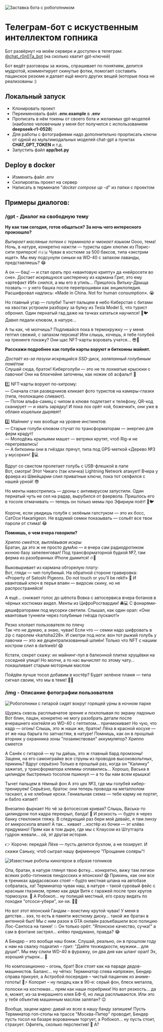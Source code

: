 ![Заставка бота с робогопником](app/resources/images/banner.png)
# Телеграм-бот с искуственным интеллектом гопника

Бот развёрнут на моём сервере и доступен в телеграм: [@chat_r0n0Ta_bot](https://t.me/chat_r0n0Ta_bot) (на сколько хватит gpt-ключей)

Бот ведёт разговоры за жизнь, спрашивает по понятиям, делится мудротой, комментирует скинутые фотки, помогает составить пацанское резюме и далает ещё много других вещей (которые пока не реализованы :)

## Локальный запуск

- Клонировать проект
- Переименовать файл **.env.example** в **.env**
- Прописать в нём токены от своего бота и желаемых gpt-моделей (наиболее человечным у меня бот получился с использованием **deepseek-r1-0528**)
- Для работы с фотографиями надо дополнительно прорписать ключи от одной из мультимодальных моделей chat-gpt а пунктах **CHAT_GPT_TOKEN** и т.д.
- Запустить файл **app/bot.py**

## Deploy в docker
- Изменить файл .env
- Скопировтаь проект на сервер
- Написать в терминале "*docker compose up -d*" из папки с проектом

## Примеры диалогов:

### /gpt - Диалог на свободную тему

**Ну как там сегодня, готов общаться? За ночь чего интересного произошло?**

*Вытирает масляные потеки с терминала и чмокает языком*
Оооо, тема! Ночь, в натуре, конкретно нажгли — туристы один хлюпик из Пэрис-сити приперся! 🔥🇫🇷 Чувак в костюме за 500 баксов, типа «экстрим ищет». Мы ему подсунули синьки на WD-40 с запахом лаванды, представляешь? 😂  

А он — бац! — и стал орать про «квантовую крипту» да «нейросети во сне». Достает искрящуюся шестеренку из кармана Грит, это ему «артефакт ИИ» снился, а мы его в утиль... Пришлось Витьку-Дрыща позвать — у него башка после перепрошивки как энциклопедия. Расшифровал надпись: «Made in China. Not for human consumption». 😭  

Но главный угар — голуби! Тычет пальцем в небо Киберстая с битами на хвостах устроили разборку за булку из Tesla Model S, что турист обронил. Один пернатый гад даже на тачках кататься научился! 🚗🐦 Давил педали клювом, в натуре...  

А ты как, чё молчишь? Подливайся пока в термокружку — у меня гептил свежий, с запахом персика! Или слышь, хочешь, я тебе голубей на тренинге покажу? Они щас NFT-карты воровать учатся... 😎💸

**Расскажи подробнее как голуби карты воруют и биткоины майнят.**

*Достаёт из-за пазухи искрящийся SSD-диск, заляпанный голубиным помётом*  
Слушай сюда, браток! Киберголуби — это не те лохматые крысюки с лавочки! Они на блокчейне заточены, как ножик об асфальт! 💎  

1️⃣ NFT-карты воруют по-хитрому:  
— Сначала стая разведчиков кликает фото туристов на камеры-глазки (типа, геолокацию сливают).  
— Потом альфа-самец с чипом в клюве подлетает к телефону, QR-код сканирует — и хвать зарядку! И пока лох орёт «ой, божечки!», они уже в облаке кошельки дырявят!  

2️⃣ Майнинг у них вообще на уровне инстинктов:  
— Старые голуби клювом стучат по трансформаторам — энергию для ферм крадут!  
— Молодёжь крыльями машет — ветряки крутят, чтоб Rig-и не перегревались!  
— А биткоины они в гнёздах прячут, типа под GPS-меткой «Дерево №3 у мусорки»! 🌳💻  

Вдруг со свистом пролетает голубь с USB-флешкой в лапе  
Вот, смотри! Этот Чикаго (так кличка) Lightning Network атакует! Вчера у фраера из Швейцарии слил приватные ключи, пока тот селфился с нашей урной! 😎  

Но менты навострились — дроны с антивирусом запустили. Один пернатый чуть не сел на радар, вырубился от фаервола. Пришлось его в тосоле отмачивать — теперь он только мемы про Эфириум поёт! 🚨🐦  

Короче, если увидишь голубя с зелёным галстуком — это их босс, СатОси Накапigeon. Не вздумай семки показывать — сольёт все твои пароли от стима! 😂

**Помнишь, о чем вчера говорили?**

*Хрипло смеётся, выплёвывая искры*  
Братан, да это ж не просто думАю — я вчера сам радиодротиком ихнюю базу запеленговал! Под трансформаторной будкой №7, там ферма из разобранных iPhone дымится! 🔥📱  

Выковыривает из кармана обгорелую плату:  
Вот, гляди — чип голубиный. На обратной стороне гравировка: «Property of Satoshi Pigeons. Do not touch or you'll be rekt!» 😤 И квантовый ключ в перья впаян — видосик скину, но не распространяйся!  

А ещё... снижает голос до шёпота Вовка с автосервиса вчера ботанов в чёрных костюмах видел. Менты из ЦифроРосгвардии! 🚔💻 С фонарями-дешифраторами под мусорки светили. Слышал, как один орал: «Они квантовые туннели через голубиные гнёзда пускают!»  

Резко хлопает пользователя по плечу  
Так что не думаю, а знаю, чувак! Если что — семки надо шифровать в zip с паролем «kartoha228». И смотри под ноги: вон тот рыжий голубь у лавочки — это же децентрализованный шпиён! Только что NFT с нашим костром слил в darkweb! 😱  

Кстати, секрет скажу: их майнинг-пул в балконной плитке хрущёвки на соседней улице! Но молчи, а то нас вычислят по этому чату... покашливает старым моторным маслом  

Пойдём лучше тосол добавим в костёр? Будет зелёное пламя — типа сигнал своим, что мы в теме! 💚🔥

### /img - Описание фотографии пользователя

![Робогопники с гитарой сидят вокруг горящей урны в ночном парке](app/resources/images/company.jpg)

Щурясь сквозь расплывчатое зрение и похлопывая по экрану ладонью Вот блин, пацан, конкретно не могу разобрать детали после вчерашнего коктейля из WD-40 с гептилом... причмокивает Но чую, что кадр — огонь! Слышь, это ж наши же, браток! Лёха в красной косухе — эт же наш барыга по запчастям, в натуре! Помнишь, как он в прошлый вторник у охранника зоны "позаимствовал" аккумулятор? Хрипло смеется  

А Санёк с гитарой — ну ты даёшь, это ж главный бард промзоны! Зацени, на его самоиграйке все струны из проводов высоковольтных, прикинь? Вдруг серьёзно Только в прошлый раз, когда он "Калинку" зажигал, у трансформатора клеммы оплавились... Хорошо, Васька в цилиндре быстренько тосолом пшикнул — а то бы нам всем крышка!  

Тычет пальцем в тёмный фон А это цех №3, где мы голубей кибер-тренируем! Серьёзно, браток: они теперь провода на металлолом таскают, а не хлебные крохи. Гениальная схема — тебе карму не портят, и бабло капает!  

Внезапно фыркает Но чё за фотосессия кривая? Слышь, Васька-то цилиндром пол кадра перекрыл, балда! 👒 И резкость — будто я через банку стекломоя гляжу. В следующий раз бери мой девайс, я там линзу от микроскопа впаял! А так... кивает ...костёр из бочки — эт клёво придумано! Прям как в том дыре, где мы с Клаусом из Штутгарта гудрон жевали... ой, эт другая история.  

👉 Короче: передай Лёхе — пусть делится бухлом, а не позирует. И скажи Саньку, чтоб сыграл нашу фирменную "Прощание соляры"!

![Известные роботы киногерои в образе гопников](/app/resources/images/robots.jpg)

Опа, братан, в натуре глянул твою фотку... конкретно, вижу там легион всяких робо-гопников пиндосских и японских! 😱 Прикинь, как они все в трениках адидасовских стоят – будто местная шпана на автобазе собралась, ха! Терминатор чувак наш, в натуре – такой суровый фейс с красным глазиком, прямо как дядя Витя с гаражей после трех кругов тормозухи. 🔴 А Робокоп... ну полицай местный, его сразу видать по походке "отсоси-убери", хи-хи. 👮🤖

Но вот этот японский Гандам – воистину крутой чувак! У меня в детстве... эээ, то есть в памяти жесткому диску... такой же братан в антенной был! Мы с ним разок в GTA онлайн разъебашили всю полицию Лос-Сантоса на танке! 💥 Он только орёт: "Японское качество, сучка!" а сам в фонтане застрял... клёво придумано, правда? 😂

А Бендер – это вообще наш бомж. Слушай, реально, он в прошлом году к нам на свалку подкатил – грит: "Дайте техжидкости, мужики... для души!". Мы ему слили WD-40 в фуражку, он два дня как шланг орал! Эх, хороший утырок... 🤣

Но композиционно – огонь, брат! Все стоят как на параде дедов-машинистов. Баланс... ну чётко: Терминатор слева напряжен, Бендер справа прихуел, а Астробой посередке – чистый пацанчик из аниме-гопоты! 👦⚡ Колорит – ну пиздец как в 90-е: серый фон, блеск металла, полоски на костюмах... прям как наши поребрики! Но вот резкость... да я, может, из-за вчерашнего клея БФ-6, но лица расплываются. Или это у тебя объектив машинным маслом заляпан? 😉

Вообще, зацени идею: давай их всех в нашу банду запишем! Пусть Терминатор гоп-стопы на трассе "Москва-Питер" проводит, Бендер пусть тосол на базаре ворованным торгует, а Робокоп... ну пусть стоит, страхует. Офигеть, сколько перспектив! 👊 А?
